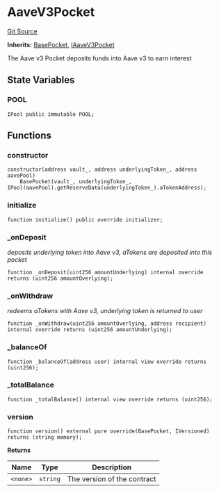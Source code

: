 # AaveV3Pocket
[Git Source](https://github.com/cryptexfinance/tcapv2.0/blob/300e3dc5cffa328fb9714b67c38745c3400cb13b/src/pockets/AaveV3Pocket.sol)

**Inherits:**
[BasePocket](/src/pockets/BasePocket.sol/abstract.BasePocket.md), [IAaveV3Pocket](/src/interface/pockets/IAaveV3Pocket.sol/interface.IAaveV3Pocket.md)

The Aave v3 Pocket deposits funds into Aave v3 to earn interest


## State Variables
### POOL

```solidity
IPool public immutable POOL;
```


## Functions
### constructor


```solidity
constructor(address vault_, address underlyingToken_, address aavePool)
    BasePocket(vault_, underlyingToken_, IPool(aavePool).getReserveData(underlyingToken_).aTokenAddress);
```

### initialize


```solidity
function initialize() public override initializer;
```

### _onDeposit

*deposits underlying token into Aave v3, aTokens are deposited into this pocket*


```solidity
function _onDeposit(uint256 amountUnderlying) internal override returns (uint256 amountOverlying);
```

### _onWithdraw

*redeems aTokens with Aave v3, underlying token is returned to user*


```solidity
function _onWithdraw(uint256 amountOverlying, address recipient) internal override returns (uint256 amountUnderlying);
```

### _balanceOf


```solidity
function _balanceOf(address user) internal view override returns (uint256);
```

### _totalBalance


```solidity
function _totalBalance() internal view override returns (uint256);
```

### version


```solidity
function version() external pure override(BasePocket, IVersioned) returns (string memory);
```
**Returns**

|Name|Type|Description|
|----|----|-----------|
|`<none>`|`string`|The version of the contract|


